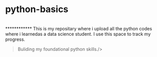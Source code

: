 # python-basics
<br>************
This is my repositary where i upload all the python codes where i learnedas a data science student.
I use this space to track my progress.
>Buliding my foundational python skills./>

